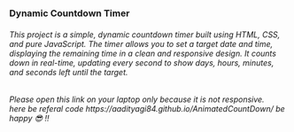 <h3>

Dynamic Countdown Timer</h3>
<h6>
This project is a simple, dynamic countdown timer built using HTML, CSS, and pure JavaScript. The timer allows you to set a target date and time, displaying the remaining time in a clean and responsive design. It counts down in real-time, updating every second to show days, hours, minutes, and seconds left until the target.</h6>

<h6>
  Please open this link on your laptop only because it is not responsive.<br>
  here be referal code https://aadityagi84.github.io/AnimatedCountDown/  be happy 😎 !!
</h6>
